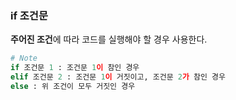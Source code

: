 ### if 조건문
**주어진 조건**에 따라 코드를 실행해야 할 경우 사용한다.

```python
# Note
if 조건문 1 : 조건문 1이 참인 경우
elif 조건문 2 : 조건문 1이 거짓이고, 조건문 2가 참인 경우
else : 위 조건이 모두 거짓인 경우 
```


